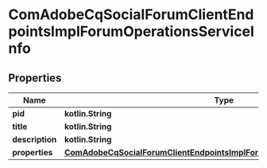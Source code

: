 
# ComAdobeCqSocialForumClientEndpointsImplForumOperationsServiceInfo

## Properties
Name | Type | Description | Notes
------------ | ------------- | ------------- | -------------
**pid** | **kotlin.String** |  |  [optional]
**title** | **kotlin.String** |  |  [optional]
**description** | **kotlin.String** |  |  [optional]
**properties** | [**ComAdobeCqSocialForumClientEndpointsImplForumOperationsServiceProperties**](ComAdobeCqSocialForumClientEndpointsImplForumOperationsServiceProperties.md) |  |  [optional]



